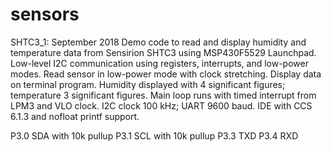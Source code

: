 # sensors
SHTC3_1: September 2018
Demo code to read and display humidity and temperature data from Sensirion SHTC3 using MSP430F5529 Launchpad.
Low-level I2C communication using registers, interrupts, and low-power modes.
Read sensor in low-power mode with clock stretching.  Display data on terminal program.
Humidity displayed with 4 significant figures; temperature 3 significant figures.
Main loop runs with timed interrupt from LPM3 and VLO clock. I2C clock 100 kHz; UART 9600 baud.
IDE with CCS 6.1.3 and nofloat printf support.

P3.0  SDA with 10k pullup
P3.1  SCL with 10k pullup
P3.3  TXD
P3.4  RXD

